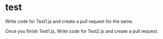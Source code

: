 # test
Write code for Test1.js and create a pull request for the same.

Once you finish Test1.js, 
Write code for Test2.js and create a pull request.
